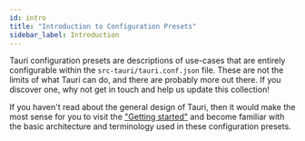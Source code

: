 ```yaml
---
id: intro
title: "Introduction to Configuration Presets"
sidebar_label: Introduction
---
```


Tauri configuration presets are descriptions of use-cases that are entirely configurable within the `src-tauri/tauri.conf.json` file. These are not the limits of what Tauri can do, and there are probably more out there. If you discover one, why not get in touch and help us update this collection!

If you haven't read about the general design of Tauri, then it would make the most sense for you to visit the ["Getting started"](/docs/getting-started/intro) and become familiar with the basic architecture and terminology used in these configuration presets.
